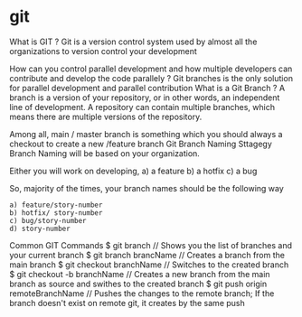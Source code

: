# git

What is GIT ?
Git is a version control system used by almost all the organizations to version control your development 

How can you control parallel development and how multiple developers can contribute and develop the code parallely ?
Git branches is the only solution for parallel development and parallel contribution
What is a Git Branch ?
A branch is a version of your repository, or in other words, an independent line of development. A repository can contain multiple branches, which means there are multiple versions of the repository.

Among all, main / master branch is something which you should always a checkout to create a new /feature branch
Git Branch Naming Sttagegy
Branch Naming will be based on your organization.

Either you will work on developing,
    a) a feature 
    b) a hotfix
    c) a bug

So, majority of the times, your branch names should be the following way

    a) feature/story-number 
    b) hotfix/ story-number 
    c) bug/story-number
    d) story-number

Common GIT Commands
$ git branch                                       // Shows you the list of branches and your current branch
$ git branch brancName                             // Creates a branch from the main branch 
$ git checkout branchName                          // Switches to the created branch
$ git checkout -b branchName                       // Creates a new branch from the main branch as source and swithes to the created branch
$ git push origin remoteBranchName                 // Pushes the changes to the remote branch; If the branch doesn't exist on remote git, it creates by the same push   

